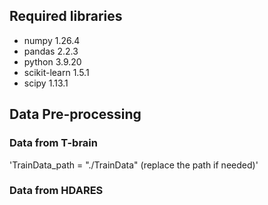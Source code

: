## Required libraries
- numpy                     1.26.4
- pandas                    2.2.3      
- python                    3.9.20 
- scikit-learn              1.5.1
- scipy                     1.13.1

## Data Pre-processing
### Data from T-brain
'TrainData_path = "./TrainData" (replace the path if needed)'
### Data from HDARES

